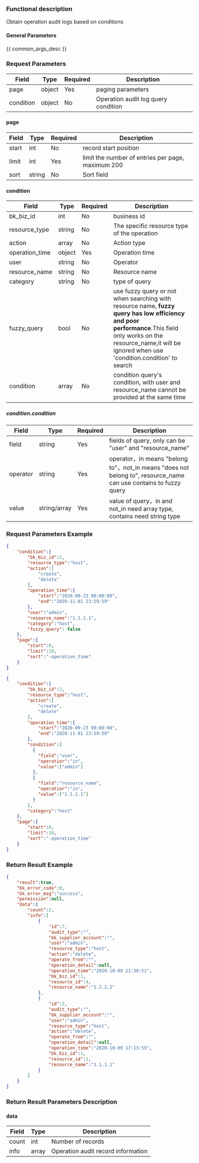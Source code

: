 ### Functional description

 Obtain operation audit logs based on conditions

#### General Parameters

{{ common_args_desc }}

### Request Parameters

| Field | Type | Required | Description |
|---------------------|------------|--------|-----------------------------|
| page | object | Yes | paging parameters |
| condition | object | No | Operation audit log query condition |

#### page

| Field | Type | Required | Description |
|-----------|------------|--------|----------------------|
| start | int | No | record start position |
| limit | int | Yes | limit the number of entries per page, maximum 200 |
| sort | string | No | Sort field |

#### condition

| Field | Type | Required | Description |
|-----------|------------|--------|------------|
| bk_biz_id | int | No | business id |
| resource_type |string | No | The specific resource type of the operation |
| action | array | No | Action type |
| operation_time | object | Yes | Operation time |
| user | string | No | Operator |
| resource_name | string | No | Resource name |
| category | string | No | type of query |
| fuzzy_query    | bool         | No       | use fuzzy query or not when searching with resource name, **fuzzy query has low efficiency and poor performance**.This field only works on the resource_name,it will be ignored when use 'condition.condition' to search |
| condition | array | No | condition query's condition, with user and resource_name cannot be provided at the same time |

##### condition.condition

| Field    | Type         | Required | Description                                                  |
| -------- | ------------ | -------- | ------------------------------------------------------------ |
| field    | string       | Yes      | fields of query, only can be "user" and "resource_name"      |
| operator | string       | Yes      | operator，in means "belong to"，not_in means "does not belong to", resource_name can use contains to fuzzy query |
| value    | string/array | Yes      | value of query，in and not_in need array type, contains need string type |

### Request Parameters Example

```json
{
    "condition":{
        "bk_biz_id":2,
        "resource_type":"host",
        "action":[
            "create",
            "delete"
        ],
        "operation_time":{
            "start":"2020-09-23 00:00:00",
            "end":"2020-11-01 23:59:59"
        },
        "user":"admin",
        "resource_name":"1.1.1.1",
        "category":"host",
        "fuzzy_query": false
    },
    "page":{
        "start":0,
        "limit":10,
        "sort":"-operation_time"
    }
}
```

```json
{
    "condition":{
        "bk_biz_id":2,
        "resource_type":"host",
        "action":[
            "create",
            "delete"
        ],
        "operation_time":{
            "start":"2020-09-23 00:00:00",
            "end":"2020-11-01 23:59:59"
        },
      	"condition":[
          {
            "field":"user",
            "operatior":"in",
            "value":["admin"]
          },
          {
            "field":"resource_name",
            "operatior":"in",
            "value":["1.1.1.1"]
          }
        ],
        "category":"host"
    },
    "page":{
        "start":0,
        "limit":10,
        "sort":"-operation_time"
    }
}
```

### Return Result Example

```json
{
    "result":true,
    "bk_error_code":0,
    "bk_error_msg":"success",
    "permission":null,
    "data":{
        "count":2,
        "info":[
            {
                "id":7,
                "audit_type":"",
                "bk_supplier_account":"",
                "user":"admin",
                "resource_type":"host",
                "action":"delete",
                "operate_from":"",
                "operation_detail":null,
                "operation_time":"2020-10-09 21:30:51",
                "bk_biz_id":1,
                "resource_id":4,
                "resource_name":"2.2.2.2"
            },
            {
                "id":2,
                "audit_type":"",
                "bk_supplier_account":"",
                "user":"admin",
                "resource_type":"host",
                "action":"delete",
                "operate_from":"",
                "operation_detail":null,
                "operation_time":"2020-10-09 17:13:55",
                "bk_biz_id":1,
                "resource_id":1,
                "resource_name":"1.1.1.1"
            }
        ]
    }
}
```

### Return Result Parameters Description

#### data

| Field | Type | Description |
|-----------|-----------|--------------|
| count | int | Number of records |
| info | array | Operation audit record information |

